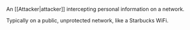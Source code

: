 An [[Attacker|attacker]] intercepting personal information on a network.

Typically on a public, unprotected network, like a Starbucks WiFi.